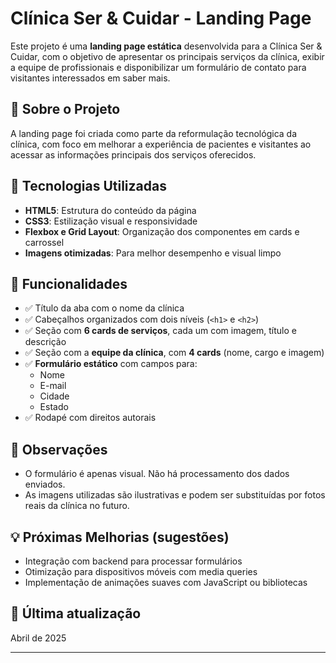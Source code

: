 # Clínica Ser & Cuidar - Landing Page

Este projeto é uma **landing page estática** desenvolvida para a Clínica Ser & Cuidar, com o objetivo de apresentar os principais serviços da clínica, exibir a equipe de profissionais e disponibilizar um formulário de contato para visitantes interessados em saber mais.

## 🏥 Sobre o Projeto

A landing page foi criada como parte da reformulação tecnológica da clínica, com foco em melhorar a experiência de pacientes e visitantes ao acessar as informações principais dos serviços oferecidos.

## 🔧 Tecnologias Utilizadas

- **HTML5**: Estrutura do conteúdo da página
- **CSS3**: Estilização visual e responsividade
- **Flexbox e Grid Layout**: Organização dos componentes em cards e carrossel
- **Imagens otimizadas**: Para melhor desempenho e visual limpo

## 📄 Funcionalidades

- ✅ Título da aba com o nome da clínica
- ✅ Cabeçalhos organizados com dois níveis (`<h1>` e `<h2>`)
- ✅ Seção com **6 cards de serviços**, cada um com imagem, título e descrição
- ✅ Seção com a **equipe da clínica**, com **4 cards** (nome, cargo e imagem)
- ✅ **Formulário estático** com campos para:
  - Nome
  - E-mail
  - Cidade
  - Estado
- ✅ Rodapé com direitos autorais


## 📌 Observações

- O formulário é apenas visual. Não há processamento dos dados enviados.
- As imagens utilizadas são ilustrativas e podem ser substituídas por fotos reais da clínica no futuro.

## 💡 Próximas Melhorias (sugestões)

- Integração com backend para processar formulários
- Otimização para dispositivos móveis com media queries
- Implementação de animações suaves com JavaScript ou bibliotecas

## 📅 Última atualização

Abril de 2025

---
